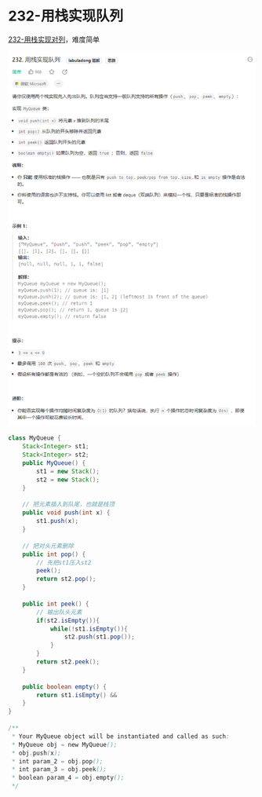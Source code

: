 # 232-用栈实现队列

[232-用栈实现对列](https://leetcode.cn/problems/implement-queue-using-stacks/?envType=study-plan-v2&envId=meituan-2023-fall-sprint)，难度简单

![image-20230831100957598](https://raw.githubusercontent.com/lqyspace/mypic/master/PicBed/202308311009713.png)

```java
class MyQueue {
	Stack<Integer> st1;
    Stack<Integer> st2;
    public MyQueue() {
		st1 = new Stack();
        st2 = new Stack();
    }
    
    // 把元素插入到队尾，也就是栈顶
    public void push(int x) {
		st1.push(x);
    }
    
    // 把对头元素删除
    public int pop() {
		// 先把st1压入st2
        peek();
        return st2.pop();
    }
    
    public int peek() {
		// 输出队头元素
        if(st2.isEmpty()){
            while(!st1.isEmpty()){
                st2.push(st1.pop());
            }
        }
        return st2.peek();
    }
    
    public boolean empty() {
		return st1.isEmpty() && 
    }
}

/**
 * Your MyQueue object will be instantiated and called as such:
 * MyQueue obj = new MyQueue();
 * obj.push(x);
 * int param_2 = obj.pop();
 * int param_3 = obj.peek();
 * boolean param_4 = obj.empty();
 */
```

